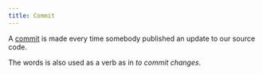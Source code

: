 ```yaml
---
title: Commit
---
```


A [commit](https://github.com/git-guides/git-commit) is made every time somebody published an update to our source code.

The words is also used as a verb as in _to commit changes_.
